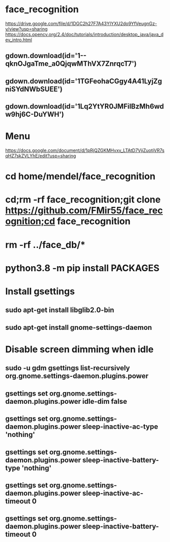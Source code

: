 # face_recognition
https://drive.google.com/file/d/1DGC2h27F7A43YIYXU2do9YfVeugnGz-v/view?usp=sharing
https://docs.opencv.org/2.4/doc/tutorials/introduction/desktop_java/java_dev_intro.html

## gdown.download(id='1--qknOJgaTme_a0QjqwMThVX7ZnrqcT7')
## gdown.download(id='1TGFeohaCGgy4A41LyjZgniSYdNWbSUEE')
## gdown.download(id='1Lq2YtYR0JMFilBzMh6wdw9hj6C-DuYWH')

# Menu
https://docs.google.com/document/d/1pRjQZGKMHvxv_LTAtD7VjiZuotjVR7sqHZ7skZVLYhE/edit?usp=sharing

# cd home/mendel/face_recognition
# cd;rm -rf face_recognition;git clone https://github.com/FMir55/face_recognition;cd face_recognition
# rm -rf ../face_db/*

# python3.8 -m pip install PACKAGES

# Install gsettings
## sudo apt-get install libglib2.0-bin
## sudo apt-get install gnome-settings-daemon

# Disable screen dimming when idle
## sudo -u gdm gsettings list-recursively org.gnome.settings-daemon.plugins.power

## gsettings set org.gnome.settings-daemon.plugins.power idle-dim false
## gsettings set org.gnome.settings-daemon.plugins.power sleep-inactive-ac-type 'nothing'
## gsettings set org.gnome.settings-daemon.plugins.power sleep-inactive-battery-type 'nothing'
## gsettings set org.gnome.settings-daemon.plugins.power sleep-inactive-ac-timeout 0
## gsettings set org.gnome.settings-daemon.plugins.power sleep-inactive-battery-timeout 0

